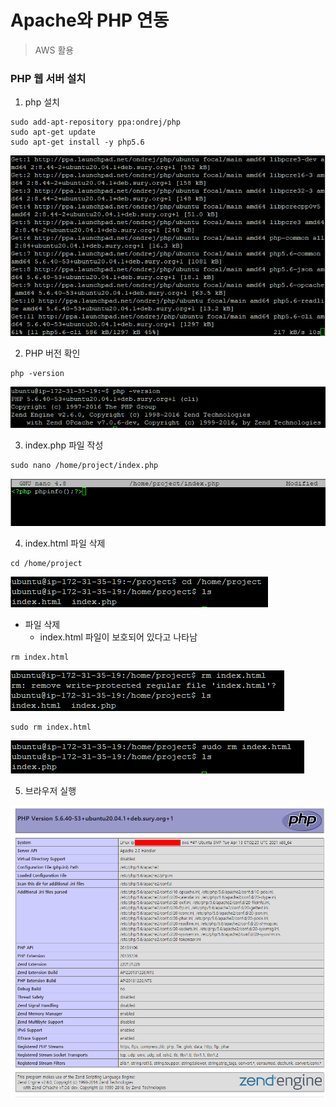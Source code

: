 # Apache와 PHP 연동

> AWS 활용



### PHP 웹 서버 설치

1. php 설치

```shell
sudo add-apt-repository ppa:ondrej/php 
sudo apt-get update 
sudo apt-get install -y php5.6
```

![image-20210913224144660](Apache_php.assets/image-20210913224144660.png)

2. PHP 버전 확인

```shell
php -version
```

![image-20210913224218919](Apache_php.assets/image-20210913224218919.png)

3. index.php 파일 작성

```shell
sudo nano /home/project/index.php
```

![image-20210913224319768](Apache_php.assets/image-20210913224319768.png)

4. index.html 파일 삭제

```shell
cd /home/project
```

![image-20210913224618435](Apache_php.assets/image-20210913224618435.png)

- 파일 삭제
  - index.html 파일이 보호되어 있다고 나타남

```shell
rm index.html
```

![image-20210913224846633](Apache_php.assets/image-20210913224846633.png)

```shell
sudo rm index.html
```

![image-20210913224953541](Apache_php.assets/image-20210913224953541.png)

5. 브라우저 실행

![image-20210913225033951](Apache_php.assets/image-20210913225033951.png)

